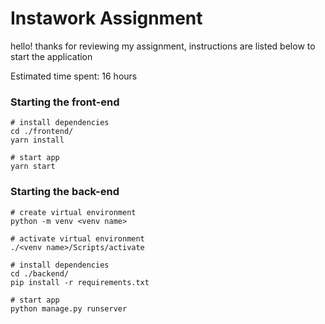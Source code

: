 # Instawork Assignment

hello! thanks for reviewing my assignment, instructions are listed below to start the application

Estimated time spent: 16 hours

### Starting the front-end
``` 
# install dependencies
cd ./frontend/
yarn install

# start app
yarn start
```

### Starting the back-end
```
# create virtual environment
python -m venv <venv name>

# activate virtual environment
./<venv name>/Scripts/activate

# install dependencies
cd ./backend/ 
pip install -r requirements.txt

# start app
python manage.py runserver
```
